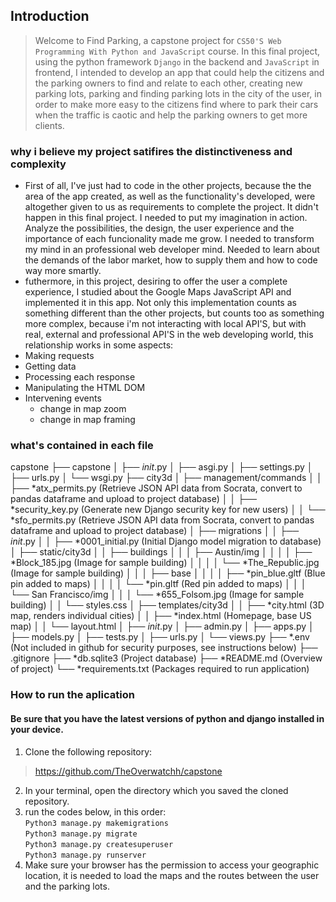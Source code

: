 ## Introduction
> Welcome to Find Parking, a capstone project for `CS50'S Web Programming With Python and JavaScript` course. In this final project, using the python framework `Django` in the backend and  `JavaScript` in frontend, I intended to develop an app that could help the citizens and the parking owners to find and relate to each other, creating new parking lots, parking and finding parking lots in the city of the user, in order to make more easy to the citizens find where to park their cars when the traffic is caotic and help the parking owners to get more clients.

### why i believe my project satifires the distinctiveness and complexity
* First of all, I've just had to code in the other projects, because the the area of the app created, as well as the functionality's developed, were altogether given to us as requirements to complete the project. It didn't happen in this final project. I needed to put my imagination in action. Analyze the possibilities, the design, the user experience and the importance of each funcionality made me grow. I needed to transform my mind in an professional web developer mind. Needed to learn about the demands of the labor market, how to supply them and how to code way more smartly. 
* futhermore, in this project, desiring to offer the user a complete experience, I studied about the Google Maps JavaScript API and implemented it in this app. Not only this implementation counts as something different than the other projects, but counts too as something more complex, because i'm not interacting with local API'S, but with real, external and professional API'S in the web developing world, this relationship works in some aspects:
* Making requests
* Getting data
* Processing each response
* Manipulating the HTML DOM
* Intervening events 
    - change in map zoom
    - change in map framing

### what's contained in each file
capstone
├── capstone
│	├── _init_.py
│	├── asgi.py
│	├── settings.py
│	├── urls.py
│	└── wsgi.py
├── city3d
│	├── management/commands
│	│	├── *atx_permits.py (Retrieve JSON API data from Socrata, convert to pandas dataframe and upload to project database)
│	│	├── *security_key.py (Generate new Django security key for new users)
│	│	└── *sfo_permits.py (Retrieve JSON API data from Socrata, convert to pandas dataframe and upload to project database)
│	├── migrations
│	│	├── _init_.py
│	│	├── *0001_initial.py (Initial Django model migration to database)
│	├── static/city3d
│	│	├── buildings
│	│	│	├── Austin/img
│	│	│	│	├── *Block_185.jpg (Image for sample building)
│	│	│	│	└── *The_Republic.jpg (Image for sample building)
│	│	│	├── base
│	│	│	│	├── *pin_blue.gltf (Blue pin added to maps)
│	│	│	│	└── *pin.gltf (Red pin added to maps)
│	│	│	└── San Francisco/img
│	│	│		└── *655_Folsom.jpg (Image for sample building)
│	│	└── styles.css
│	├── templates/city3d
│	│	├── *city.html (3D map, renders individual cities)
│	│	├── *index.html (Homepage, base US map)
│	│	└── layout.html
│	├── _init_.py
│	├── admin.py
│	├── apps.py
│	├── models.py
│	├── tests.py
│	├── urls.py
│	└── views.py
├── *.env (Not included in github for security purposes, see instructions below)
├── .gitignore
├── *db.sqlite3 (Project database)
├── *README.md (Overview of project)
└── *requirements.txt (Packages required to run application)

### How to run the aplication

#### Be sure that you have the latest versions of python and django installed in your device.

1. Clone the following repository: <br> 
> <https://github.com/TheOverwatchh/capstone> <br>
2. In your terminal, open the directory which you saved the cloned repository.
3. run the codes below, in this order: <br>
`Python3 manage.py makemigrations` <br>
`Python3 manage.py migrate` <br>
`Python3 manage.py createsuperuser` <br>
`Python3 manage.py runserver` <br>
4. Make sure your browser has the permission to access your geographic location, it is needed to load the maps and the routes between the user and the parking lots.